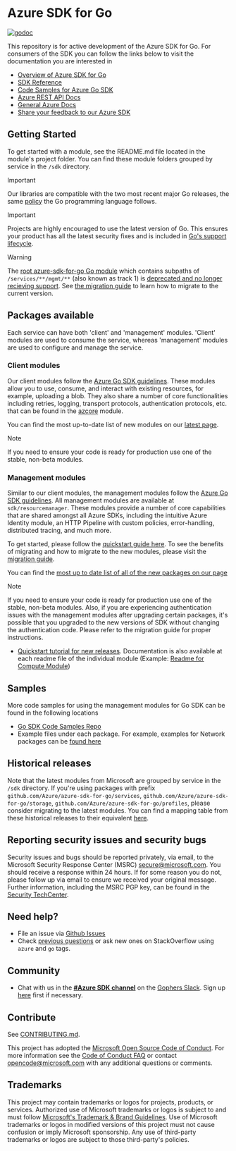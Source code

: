 # Azure SDK for Go

[![godoc](https://godoc.org/github.com/Azure/azure-sdk-for-go?status.svg)](https://godoc.org/github.com/Azure/azure-sdk-for-go)

This repository is for active development of the Azure SDK for Go. For consumers of the SDK you can follow the links below to visit the documentation you are interested in
* [Overview of Azure SDK for Go](https://docs.microsoft.com/azure/developer/go/)
* [SDK Reference](https://pkg.go.dev/github.com/Azure/azure-sdk-for-go/sdk)
* [Code Samples for Azure Go SDK](https://github.com/azure-samples/azure-sdk-for-go-samples)
* [Azure REST API Docs](https://docs.microsoft.com/rest/api/)
* [General Azure Docs](https://docs.microsoft.com/azure)
* [Share your feedback to our Azure SDK](https://www.surveymonkey.com/r/FWPGFGG)

## Getting Started

To get started with a module, see the README.md file located in the module's project folder.  You can find these module folders grouped by service in the `/sdk` directory.

> [!IMPORTANT]
> Our libraries are compatible with the two most recent major Go releases, the same [policy](https://go.dev/doc/devel/release#policy) the Go programming language follows.

> [!IMPORTANT]
> Projects are highly encouraged to use the latest version of Go. This ensures your product has all the latest security fixes and is included in [Go's support lifecycle](https://go.dev/doc/devel/release).

> [!WARNING]
> The [root azure-sdk-for-go Go module](https://godoc.org/github.com/Azure/azure-sdk-for-go) which contains subpaths of `/services/**/mgmt/**` (also known as track 1) is [deprecated and no longer recieving support](https://azure.github.io/azure-sdk/releases/deprecated/go.html). See [the migration guide](https://github.com/Azure/azure-sdk-for-go/blob/main/documentation/MIGRATION_GUIDE.md) to learn how to migrate to the current version.

## Packages available

Each service can have both 'client' and 'management' modules. 'Client' modules are used to consume the service, whereas 'management' modules are used to configure and manage the service.

### Client modules

Our client modules follow the [Azure Go SDK guidelines](https://azure.github.io/azure-sdk/golang_introduction.html). These modules allow you to use, consume, and interact with existing resources, for example, uploading a blob. They also share a number of core functionalities including retries, logging, transport protocols, authentication protocols, etc. that can be found in the [azcore](https://github.com/Azure/azure-sdk-for-go/blob/main/sdk/azcore) module.

You can find the most up-to-date list of new modules on our [latest page](https://azure.github.io/azure-sdk/releases/latest/index.html#go).

> [!NOTE]
> If you need to ensure your code is ready for production use one of the stable, non-beta modules.

### Management modules
Similar to our client modules, the management modules follow the [Azure Go SDK guidelines](https://azure.github.io/azure-sdk/golang_introduction.html). All management modules are available at `sdk/resourcemanager`. These modules provide a number of core capabilities that are shared amongst all Azure SDKs, including the intuitive Azure Identity module, an HTTP Pipeline with custom policies, error-handling, distributed tracing, and much more.

To get started, please follow the [quickstart guide here](https://aka.ms/azsdk/go/mgmt). To see the benefits of migrating and how to migrate to the new modules, please visit the [migration guide](https://aka.ms/azsdk/go/mgmt/migration).

You can find the [most up to date list of all of the new packages on our page](https://azure.github.io/azure-sdk/releases/latest/mgmt/go.html)

> [!NOTE]
> If you need to ensure your code is ready for production use one of the stable, non-beta modules. Also, if you are experiencing authentication issues with the management modules after upgrading certain packages, it's possible that you upgraded to the new versions of SDK without changing the authentication code. Please refer to the migration guide for proper instructions.

* [Quickstart tutorial for new releases](https://aka.ms/azsdk/go/mgmt). Documentation is also available at each readme file of the individual module (Example: [Readme for Compute Module](https://github.com/Azure/azure-sdk-for-go/tree/main/sdk/resourcemanager/compute/armcompute))

## Samples

More code samples for using the management modules for Go SDK can be found in the following locations
- [Go SDK Code Samples Repo](https://aka.ms/azsdk/go/mgmt/samples)
- Example files under each package. For example, examples for Network packages can be [found here](https://github.com/Azure/azure-sdk-for-go/blob/main/sdk/resourcemanager/network/armnetwork/loadbalancernetworkinterfaces_client_example_test.go)

## Historical releases

Note that the latest modules from Microsoft are grouped by service in the `/sdk` directory. If you're using packages with prefix `github.com/Azure/azure-sdk-for-go/services`, `github.com/Azure/azure-sdk-for-go/storage`, `github.com/Azure/azure-sdk-for-go/profiles`, please consider migrating to the latest modules. You can find a mapping table from these historical releases to their equivalent [here](https://azure.github.io/azure-sdk/releases/deprecated/index.html#go). 

## Reporting security issues and security bugs

Security issues and bugs should be reported privately, via email, to the Microsoft Security Response Center (MSRC) <secure@microsoft.com>. You should receive a response within 24 hours. If for some reason you do not, please follow up via email to ensure we received your original message. Further information, including the MSRC PGP key, can be found in the [Security TechCenter](https://www.microsoft.com/msrc/faqs-report-an-issue).

## Need help?

* File an issue via [Github Issues](https://github.com/Azure/azure-sdk-for-go/issues)
* Check [previous questions](https://stackoverflow.com/questions/tagged/azure+go) or ask new ones on StackOverflow using `azure` and `go` tags.

## Community

* Chat with us in the **[#Azure SDK
channel](https://gophers.slack.com/messages/CA7HK8EEP)** on the [Gophers
Slack](https://gophers.slack.com/). Sign up
[here](https://invite.slack.golangbridge.org) first if necessary.

## Contribute

See [CONTRIBUTING.md](https://github.com/Azure/azure-sdk-for-go/blob/main/CONTRIBUTING.md).

This project has adopted the [Microsoft Open Source Code of Conduct](https://opensource.microsoft.com/codeofconduct/). For more information see the [Code of Conduct FAQ](https://opensource.microsoft.com/codeofconduct/faq/) or contact [opencode@microsoft.com](mailto:opencode@microsoft.com) with any additional questions or comments.

## Trademarks

This project may contain trademarks or logos for projects, products, or services. Authorized use of Microsoft trademarks or logos is subject to and must follow [Microsoft's Trademark & Brand Guidelines](https://www.microsoft.com/legal/intellectualproperty/trademarks/usage/general). Use of Microsoft trademarks or logos in modified versions of this project must not cause confusion or imply Microsoft sponsorship. Any use of third-party trademarks or logos are subject to those third-party's policies.
